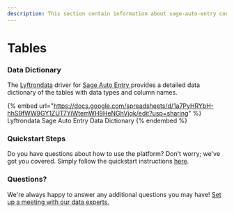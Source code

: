 ```yaml
---
description: This section contain information about sage-auto-entry connector tables information
---
```


# Tables

### Data Dictionary

The [Lyftrondata](https://www.lyftrondata.com/) driver for [Sage Auto Entry](https://www.lyftrondata.com/integration/sage-auto-entry/)[ ](https://www.lyftrondata.com/integration/sage-auto-entry/)provides a detailed data dictionary of the tables with data types and column names.

{% embed url="https://docs.google.com/spreadsheets/d/1a7PyHRYbH-hhS9fWW9GY1ZUT7YiWtemWH9HeNGhVjqk/edit?usp=sharing" %}
Lyftrondata Sage Auto Entry Data Dictionary
{% endembed %}

### Quickstart Steps

Do you have questions about how to use the platform? Don't worry; we've got you covered. Simply follow the quickstart instructions [here](../../../../quickstart-steps.md).

### Questions? <a href="#questions" id="questions"></a>

We're always happy to answer any additional questions you may have! [Set up a meeting with our data experts.](https://www.lyftrondata.com/book-a-meeting/)

